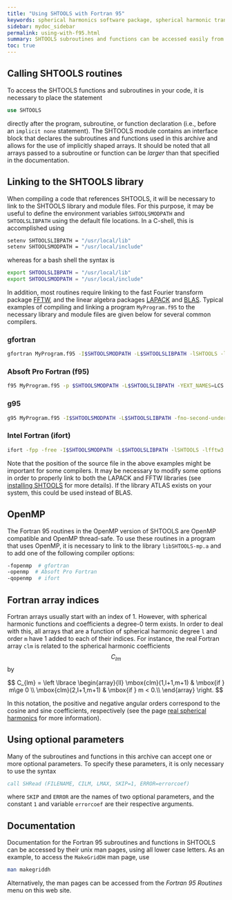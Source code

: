 ```yaml
---
title: "Using SHTOOLS with Fortran 95"
keywords: spherical harmonics software package, spherical harmonic transform, legendre functions, multitaper spectral analysis, fortran, Python, gravity, magnetic field
sidebar: mydoc_sidebar
permalink: using-with-f95.html
summary: SHTOOLS subroutines and functions can be accessed easily from any Fortran 95 program. It is only necessary to use the SHTOOLS module and link to the compiled archive.
toc: true
---
```


## Calling SHTOOLS routines

To access the SHTOOLS functions and subroutines in your code, it is necessary to place the statement
```fortran
use SHTOOLS
```
directly after the program, subroutine, or function declaration (i.e., before an `implicit none` statement). The SHTOOLS module contains an interface block that declares the subroutines and functions used in this archive and allows for the use of implicitly shaped arrays. It should be noted that all arrays passed to a subroutine or function can be *larger* than that specified in the documentation.

## Linking to the SHTOOLS library

When compiling a code that references SHTOOLS, it will be necessary to link to the SHTOOLS library and module files. For this purpose, it may be useful to define the environment variables `SHTOOLSMODPATH` and `SHTOOLSLIBPATH` using the default file locations. In a C-shell, this is accomplished using
```bash
setenv SHTOOLSLIBPATH = "/usr/local/lib"
setenv SHTOOLSMODPATH = "/usr/local/include"
```
whereas for a bash shell the syntax is
```bash
export SHTOOLSLIBPATH = "/usr/local/lib"
export SHTOOLSMODPATH = "/usr/local/include"
```
In addition, most routines require linking to the fast Fourier transform package [FFTW](http://www.fftw.org), and the linear algebra packages [LAPACK](https://www.netlib.org/lapack/) and [BLAS](https://www.netlib.org/blas/). Typical examples of compiling and linking a program `MyProgram.f95` to the necessary library and module files are given below for several common compilers.

### gfortran
```bash
gfortran MyProgram.f95 -I$SHTOOLSMODPATH -L$SHTOOLSLIBPATH -lSHTOOLS -lfftw3 -lm -llapack -lblas -O3 -m64 -o MyProgram
```

### Absoft Pro Fortran (f95)
```bash
f95 MyProgram.f95 -p $SHTOOLSMODPATH -L$SHTOOLSLIBPATH -YEXT_NAMES=LCS -YEXT_SFX=_ -lSHTOOLS -lfftw3 -lm -llapack -lblas -O3 -m64 -o MyProgram
```

### g95
```bash
g95 MyProgram.f95 -I$SHTOOLSMODPATH -L$SHTOOLSLIBPATH -fno-second-underscore -lSHTOOLS -lfftw3 -lm -llapack -lblas -O3 -m64 -o MyProgram
```

### Intel Fortran (ifort)
```bash
ifort -fpp -free -I$SHTOOLSMODPATH -L$SHTOOLSLIBPATH -lSHTOOLS -lfftw3 -lm -llapack -lblas -O3 -m64 -Tf MyProgram.f95 -o MyProgram
```
Note that the position of the source file in the above examples might be important for some compilers. It may be necessary to modify some options in order to properly link to both the LAPACK and FFTW libraries (see [installing SHTOOLS](installing.html) for more details). If the library ATLAS exists on your system, this could be used instead of BLAS.

## OpenMP
The Fortran 95 routines in the OpenMP version of SHTOOLS are OpenMP compatible and OpenMP thread-safe. To use these routines in a program that uses OpenMP, it is necessary to link to the library `libSHTOOLS-mp.a` and to add one of the following compiler options:
```bash
-fopenmp  # gfortran
-openmp  # Absoft Pro Fortran
-qopenmp  # ifort
```

## Fortran array indices
Fortran arrays usually start with an index of 1. However, with spherical harmonic functions and coefficients a degree-0 term exists. In order to deal with this, all arrays that are a function of spherical harmonic degree `l` and order `m` have 1 added to each of their indices. For instance, the real Fortran array `clm` is related to the spherical harmonic coefficients $$C_{lm}$$ by

$$ C_{lm} = \left \lbrace
\begin{array}{ll}
\mbox{clm}(1,l+1,m+1)  & \mbox{if } m\ge 0 \\
\mbox{clm}(2,l+1,m+1)  & \mbox{if } m < 0.\\
\end{array}
\right. $$

In this notation, the positive and negative angular orders correspond to the cosine and sine coefficients, respectively (see the page [real spherical harmonics](real-spherical-harmonics.html) for more information).

## Using optional parameters
Many of the subroutines and functions in this archive can accept one or more optional parameters. To specify these parameters, it is only necessary to use the syntax
```fortran
call SHRead (FILENAME, CILM, LMAX, SKIP=1, ERROR=errorcoef)
```
where `SKIP` and `ERROR` are the names of two optional parameters, and the constant `1` and variable `errorcoef` are their respective arguments.

## Documentation

Documentation for the Fortran 95 subroutines and functions in SHTOOLS can be accessed by their unix man pages, using all lower case letters. As an example, to access the `MakeGridDH` man page, use
```bash
man makegriddh
```
Alternatively, the man pages can be accessed from the *Fortran 95 Routines* menu on this web site.
